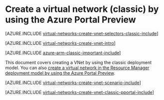 <properties
    pageTitle="Create a virtual network using the Azure portal | Azure"
    description="Learn how to create a virtual network using the Azure portal."
    services="virtual-network"
    documentationcenter=""
    author="jimdial"
    manager="carmonm"
    editor=""
    tags="azure-service-management" />
<tags
    ms.assetid="c8e298a1-f6d9-4bec-b6cd-3c6ff2271dcd"
    ms.service="virtual-network"
    ms.devlang="na"
    ms.topic="article"
    ms.tgt_pltfrm="na"
    ms.workload="infrastructure-services"
    ms.date="03/15/2016"
    wacn.date=""
    ms.author="jdial" />

# Create a virtual network (classic) by using the Azure Portal Preview
[AZURE.INCLUDE [virtual-networks-create-vnet-selectors-classic-include](../../includes/virtual-networks-create-vnet-selectors-classic-include.md)]

[AZURE.INCLUDE [virtual-networks-create-vnet-intro](../../includes/virtual-networks-create-vnet-intro-include.md)]

[AZURE.INCLUDE [azure-arm-classic-important-include](../../includes/azure-arm-classic-important-include.md)]

This document covers creating a VNet by using the classic deployment model. You can also [create a virtual network in the Resource Manager deployment model by using the Azure Portal Preview](/documentation/articles/virtual-networks-create-vnet-arm-pportal/).

[AZURE.INCLUDE [virtual-networks-create-vnet-scenario-include](../../includes/virtual-networks-create-vnet-scenario-include.md)]

[AZURE.INCLUDE [virtual-networks-create-vnet-classic-pportal-include](../../includes/virtual-networks-create-vnet-classic-pportal-include.md)]

